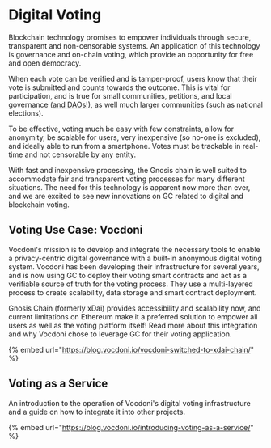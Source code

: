 # Digital Voting

Blockchain technology promises to empower individuals through secure, transparent and non-censorable systems. An application of this technology is governance and on-chain voting, which provide an opportunity for free and open democracy.&#x20;

When each vote can be verified and is tamper-proof, users know that their vote is submitted and counts towards the outcome. This is vital for participation, and is true for small communities, petitions, and local governance ([and DAOs!](dao-governance.md)), as well much larger communities (such as national elections).

To be effective, voting much be easy with few constraints, allow for anonymity, be scalable for users, very inexpensive (so no-one is excluded), and ideally able to run from a smartphone. Votes must be trackable in real-time and not censorable by any entity.

With fast and inexpensive processing, the Gnosis chain is well suited to accommodate fair and transparent voting processes for many different situations. The need for this technology is apparent now more than ever, and we are excited to see new innovations on GC related to digital and blockchain voting.

## Voting Use Case: Vocdoni

Vocdoni's mission is to develop and integrate the necessary tools to enable a privacy-centric digital governance with a built-in anonymous digital voting system. Vocdoni has been developing their infrastructure for several years, and is now using GC to deploy their voting smart contracts and act as a verifiable source of truth for the voting process. They use a multi-layered process to create scalability, data storage and smart contract deployment.

Gnosis Chain (formerly xDai) provides accessibility and scalability now, and current limitations on Ethereum make it a preferred solution to empower all users as well as the voting platform itself!  Read more about this integration and why Vocdoni chose to leverage GC for their voting application.

{% embed url="https://blog.vocdoni.io/vocdoni-switched-to-xdai-chain/" %}

## Voting as a Service

An introduction to the operation of Vocdoni's digital voting infrastructure and a guide on how to integrate it into other projects.

{% embed url="https://blog.vocdoni.io/introducing-voting-as-a-service/" %}



